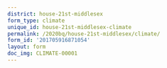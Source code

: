 ```yaml
---
district: house-21st-middlesex
form_type: climate
unique_id: house-21st-middlesex-climate
permalink: /2020bq/house-21st-middlesex/climate/
form_id: '201705916871054'
layout: form
doc_img: CLIMATE-00001
---
```

